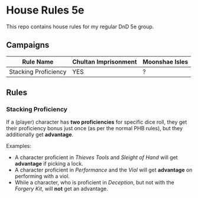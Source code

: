 # House Rules 5e
This repo contains house rules for my regular DnD 5e group.

## Campaigns

| Rule Name            | Chultan Imprisonment | Moonshae Isles |
|----------------------|----------------------|----------------|
| Stacking Proficiency | YES                  | ?              |

## Rules

### Stacking Proficiency

If a (player) character has **two proficiencies** for specific dice roll, they get their proficiency bonus just once (as per the normal PHB rules), but they additionally get **advantage**.

Examples:
  - A character proficient in *Thieves Tools* and *Sleight of Hand* will get **advantage** if picking a lock.
  - A character proficient in *Performance* and the *Viol* will get **advantage** on performing with a viol.
  - While a character, who is proficient in *Deception*, but not with the *Forgery Kit*, will **not** get an advantage.
